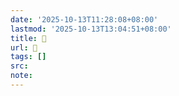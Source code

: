 ```yaml
---
date: '2025-10-13T11:28:08+08:00'
lastmod: '2025-10-13T13:04:51+08:00'
title: 󰛦
url: 󰛦
tags: []
src:
note:
---
```

